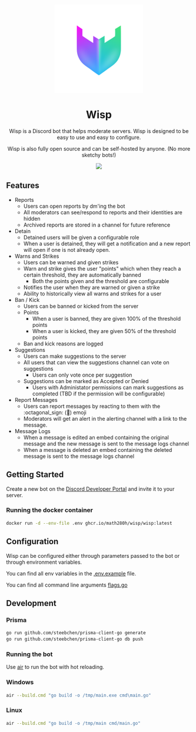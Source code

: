 <p align="center">
  <img src="./assets/logo.png" width="240px" height="240px" />
</p>
<h1 align="center">
    Wisp
</h1>
<p align="center">
  Wisp is a Discord bot that helps moderate servers. Wisp is designed to be easy to use and easy to configure.
</p>

<p align="center">
    Wisp is also fully open source and can be self-hosted by anyone. (No more sketchy bots!)
</p>

<p align="center">
  <img src="https://github.com/math280h/wisp/actions/workflows/pr.yaml/badge.svg" />
</p>

## Features

- Reports
  - Users can open reports by dm'ing the bot
  - All moderators can see/respond to reports and their identities are hidden
  - Archived reports are stored in a channel for future reference
- Detain
  - Detained users will be given a configurable role
  - When a user is detained, they will get a notification and a new report will open if one is not already open.
- Warns and Strikes
  - Users can be warned and given strikes
  - Warn and strike gives the user "points" which when they reach a certain threshold, they are automatically banned
    - Both the points given and the threshold are configurable
  - Notifies the user when they are warned or given a strike
  - Ability to historically view all warns and strikes for a user
- Ban / Kick
  - Users can be banned or kicked from the server
  - Points
    - When a user is banned, they are given 100% of the threshold points
    - When a user is kicked, they are given 50% of the threshold points
  - Ban and kick reasons are logged
- Suggestions
  - Users can make suggestions to the server
  - All users that can view the suggestions channel can vote on suggestions
    - Users can only vote once per suggestion
  - Suggestions can be marked as Accepted or Denied
    - Users with Administator permissions can mark suggestions as completed (TBD if the permission will be configurable)
- Report Messages
  - Users can report messages by reacting to them with the :octagonal_sign: (🛑) emoji
  - Moderators will get an alert in the alerting channel with a link to the message.
- Message Logs
  - When a message is edited an embed containing the original message and the new message is sent to the message logs channel
  - When a message is deleted an embed containing the deleted message is sent to the message logs channel

## Getting Started

Create a new bot on the [Discord Developer Portal](https://discord.com/developers/applications) and invite it to your server.

### Running the docker container

```bash
docker run -d --env-file .env ghcr.io/math280h/wisp/wisp:latest
```

## Configuration

Wisp can be configured either through parameters passed to the bot or through environment variables.

You can find all env variables in the [.env.example](.env.example) file.

You can find all command line arguments [flags.go](internal/shared/flags.go)

## Development

### Prisma

```bash
go run github.com/steebchen/prisma-client-go generate
go run github.com/steebchen/prisma-client-go db push
```

### Running the bot

Use [air](https://github.com/air-verse/air) to run the bot with hot reloading.

### Windows

```bash
air --build.cmd "go build -o /tmp/main.exe cmd\main.go"
```

### Linux

```bash
air --build.cmd "go build -o /tmp/main cmd/main.go"
```
